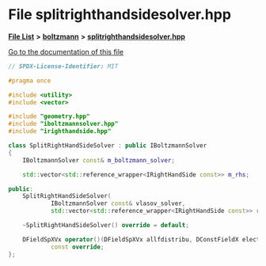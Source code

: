 

# File splitrighthandsidesolver.hpp

[**File List**](files.md) **>** [**boltzmann**](dir_7559acab695a99e26dbd57f46ed1b0cd.md) **>** [**splitrighthandsidesolver.hpp**](splitrighthandsidesolver_8hpp.md)

[Go to the documentation of this file](splitrighthandsidesolver_8hpp.md)


```C++
// SPDX-License-Identifier: MIT

#pragma once

#include <utility>
#include <vector>

#include "geometry.hpp"
#include "iboltzmannsolver.hpp"
#include "irighthandside.hpp"

class SplitRightHandSideSolver : public IBoltzmannSolver
{
    IBoltzmannSolver const& m_boltzmann_solver;

    std::vector<std::reference_wrapper<IRightHandSide const>> m_rhs;

public:
    SplitRightHandSideSolver(
            IBoltzmannSolver const& vlasov_solver,
            std::vector<std::reference_wrapper<IRightHandSide const>> rhs);

    ~SplitRightHandSideSolver() override = default;

    DFieldSpXVx operator()(DFieldSpXVx allfdistribu, DConstFieldX electric_field, double dt)
            const override;
};
```


